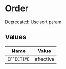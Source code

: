 # Order

Deprecated: Use sort param


## Values

| Name        | Value       |
| ----------- | ----------- |
| `EFFECTIVE` | effective   |